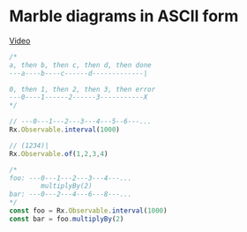 # Marble diagrams in ASCII form
[Video](https://egghead.io/lessons/rxjs-marble-diagrams-in-ascii-form)

```js
/*
a, then b, then c, then d, then done
---a----b----c------d-------------|

0, then 1, then 2, then 3, then error
---0----1------2------3-----------X
*/

// ---0---1---2---3---4---5--6---...
Rx.Observable.interval(1000)

// (1234)|
Rx.Observable.of(1,2,3,4)

/*
foo: ---0---1---2---3---4---...
        multiplyBy(2)
bar: ---0---2---4---6---8---...
*/
const foo = Rx.Observable.interval(1000)
const bar = foo.multiplyBy(2)
```
